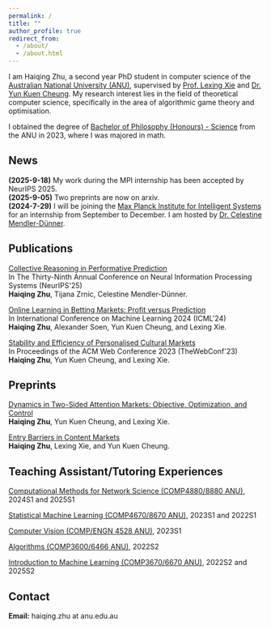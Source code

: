 ```yaml
---
permalink: /
title: ""
author_profile: true
redirect_from: 
  - /about/
  - /about.html
---
```


I am Haiqing Zhu, a second year PhD student in computer science of the [Australian National University (ANU)](https://www.anu.edu.au/), supervised by [Prof. Lexing Xie](https://users.cecs.anu.edu.au/~xlx/) and [Dr. Yun Kuen Cheung](https://comp-math-econ.academy/index_.html#). My research interest lies in the field of theoretical computer science, specifically in the area of algorithmic game theory and optimisation.  

I obtained the degree of [Bachelor of Philosophy (Honours) - Science](https://programsandcourses.anu.edu.au/program/aphsc) from the ANU in 2023, where I was majored in math.

News
------
**(2025-9-18)** My work during the MPI internship has been accepted by NeurIPS 2025.  
**(2025-9-05)** Two preprints are now on arxiv.  
**(2024-7-29)** I will be joining the [Max Planck Institute for Intelligent Systems](https://is.mpg.de/) for an internship from September to December. I am hosted by [Dr. Celestine Mendler-Dünner](https://celestine.ai/).


Publications
------  
[Collective Reasoning in Performative Prediction](https://neurips.cc/virtual/2025/poster/119768)  
In The Thirty-Ninth Annual Conference on Neural Information Processing Systems (NeurIPS'25)  
**Haiqing Zhu**, Tijana Zrnic, Celestine Mendler-Dünner.  

[Online Learning in Betting Markets: Profit versus Prediction](https://arxiv.org/abs/2406.04062)  
In International Conference on Machine Learning 2024 (ICML'24)  
**Haiqing Zhu**, Alexander Soen, Yun Kuen Cheung, and Lexing Xie.   

[Stability and Efficiency of Personalised Cultural Markets](https://arxiv.org/abs/2302.06226)  
In Proceedings of the ACM Web Conference 2023 (TheWebConf'23)  
**Haiqing Zhu**, Yun Kuen Cheung, and Lexing Xie.  

Preprints
------
[Dynamics in Two-Sided Attention Markets: Objective, Optimization, and Control](https://arxiv.org/abs/2509.01970)  
**Haiqing Zhu**, Yun Kuen Cheung, and Lexing Xie.  

[Entry Barriers in Content Markets](https://arxiv.org/abs/2509.01953)  
**Haiqing Zhu**, Lexing Xie, and Yun Kuen Cheung.

Teaching Assistant/Tutoring Experiences
------
[Computational Methods for Network Science (COMP4880/8880 ANU)](https://programsandcourses.anu.edu.au/course/comp4880), 2024S1 and 2025S1

[Statistical Machine Learning (COMP4670/8670 ANU)](https://programsandcourses.anu.edu.au/2022/course/comp4670), 2023S1 and 2022S1  

[Computer Vision (COMP/ENGN 4528 ANU)](https://programsandcourses.anu.edu.au/2024/course/comp4528), 2023S1

[Algorithms (COMP3600/6466 ANU)](https://programsandcourses.anu.edu.au/2024/course/comp3600), 2022S2

[Introduction to Machine Learning (COMP3670/6670 ANU)](https://programsandcourses.anu.edu.au/2024/course/comp3670), 2022S2 and 2025S2

Contact
------
**Email:** haiqing.zhu at anu.edu.au  
